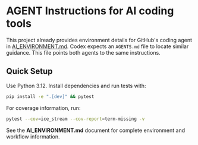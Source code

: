 # AGENT Instructions for AI coding tools

This project already provides environment details for GitHub's coding agent in
[AI_ENVIRONMENT.md](AI_ENVIRONMENT.md). Codex expects an `AGENTS.md` file to
locate similar guidance. This file points both agents to the same instructions.

## Quick Setup

Use Python 3.12. Install dependencies and run tests with:

```bash
pip install -e ".[dev]" && pytest
```

For coverage information, run:

```bash
pytest --cov=ice_stream --cov-report=term-missing -v
```

See the **AI_ENVIRONMENT.md** document for complete environment and workflow
information.
